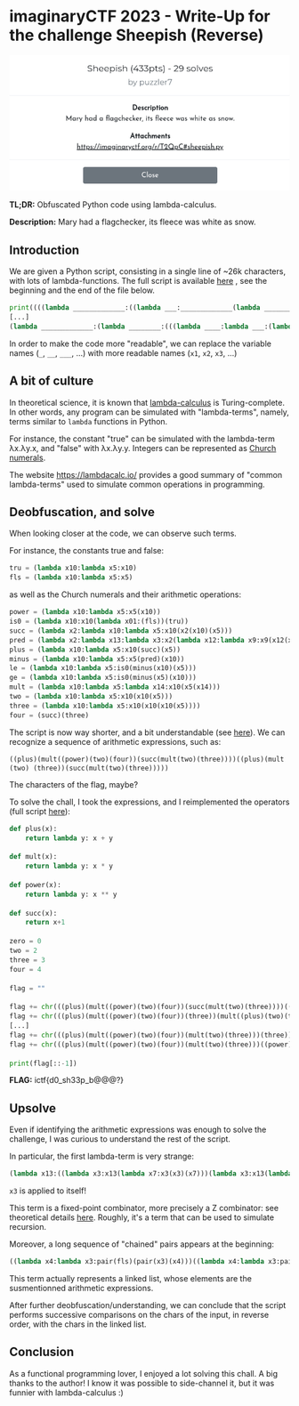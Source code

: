 # imaginaryCTF 2023 - Write-Up for the challenge Sheepish (Reverse)

![challenge](./img/chall.png)

**TL;DR:** Obfuscated Python code using lambda-calculus.

**Description:** Mary had a flagchecker, its fleece was white as snow.

## Introduction

We are given a Python script, consisting in a single line of ~26k characters, with lots of lambda-functions. The full script is available [here](./src/sheepish.py)
, see the beginning and the end of the file below. 

```python
print((((lambda _____________:((lambda ___:_____________(lambda _______:___(___)(_______)))(lambda ___:_____________(lambda _______:___(___)(_______)))))(lambda _____________:lambda ___________:lambda ______:(lambda ____:(lambda _:_(lambda __________:lambda _____:__________))(____))(___________)(lambda _:(lambda __________:lambda _____:__________))(lambda _:(lambda __________:lambda _____:__________(_____)(lambda __________:lambda _____:_____))((lambda __________:lambda _____:(lambda __________:lambda _____:__________(_____)(lambda __________:lambda _____:_____))((lambda __________:lambda _____:(lambda __________:__________(lambda _:(lambda __________:lambda _____:_____))(lambda __________:lambda _____:__________))
[...]
(lambda _____________:(lambda ________:(((lambda ____:lambda ___:(lambda __________:lambda _____:lambda ______________:______________(__________)(_____))(lambda __________:lambda _____:_____)((lambda __________:lambda _____:lambda ______________:______________(__________)(_____))(___)(____)))(_____________(________[1:]))(((lambda _____________:((lambda ___:_____________(lambda _______:___(___)(_______)))(lambda ___:_____________(lambda _______:___(___)(_______)))))(lambda _____________:(lambda __:(((lambda __:lambda __________:lambda _____:__________(__(__________)(_____)))(_____________(__-1))) if __ else (lambda __________:lambda _____:_____)))))(________[0]))) if len(________) else ((lambda __________:lambda _____:lambda ______________:______________(__________)(_____))(lambda __________:lambda _____:__________)(lambda __________:lambda _____:__________))))))(input(">>> ").encode())))("Well done!")("Try again..."))
```

In order to make the code more "readable", we can replace the variable names (`_`, `__`, `___`, ...) with more readable names (`x1`, `x2`, `x3`, ...)

## A bit of culture

In theoretical science, it is known that [lambda-calculus](https://en.wikipedia.org/wiki/Lambda_calculus) is Turing-complete. In other words, any program can be simulated with "lambda-terms", namely, terms similar to `lambda` functions in Python.

For instance, the constant "true" can be simulated with the lambda-term λx.λy.x, and "false" with λx.λy.y. Integers can be represented as [Church numerals](https://en.wikipedia.org/wiki/Church_encoding).

The website <https://lambdacalc.io/> provides a good summary of "common lambda-terms" used to simulate common operations in programming.

## Deobfuscation, and solve

When looking closer at the code, we can observe such terms.

For instance, the constants true and false:
```python
tru = (lambda x10:lambda x5:x10)
fls = (lambda x10:lambda x5:x5)
```

as well as the Church numerals and their arithmetic operations:
```python
power = (lambda x10:lambda x5:x5(x10))
is0 = (lambda x10:x10(lambda x01:(fls))(tru))
succ = (lambda x2:lambda x10:lambda x5:x10(x2(x10)(x5)))
pred = (lambda x2:lambda x13:lambda x3:x2(lambda x12:lambda x9:x9(x12(x13)))(lambda x01:x3)(lambda x10:x10))
plus = (lambda x10:lambda x5:x10(succ)(x5))
minus = (lambda x10:lambda x5:x5(pred)(x10))
le = (lambda x10:lambda x5:is0(minus(x10)(x5)))
ge = (lambda x10:lambda x5:is0(minus(x5)(x10)))
mult = (lambda x10:lambda x5:lambda x14:x10(x5(x14)))
two = (lambda x10:lambda x5:x10(x10(x5)))
three = (lambda x10:lambda x5:x10(x10(x10(x5))))
four = (succ)(three)
```

The script is now way shorter, and a bit understandable (see [here](./src/sheepish_deobf2.py)). We can recognize a sequence of arithmetic expressions, such as:

```
((plus)(mult((power)(two)(four))(succ(mult(two)(three))))((plus)(mult (two) (three))(succ(mult(two)(three)))))
```

The characters of the flag, maybe?

To solve the chall, I took the expressions, and I reimplemented the operators (full script [here](./src/sheepish_arith.py)):

```python
def plus(x):
    return lambda y: x + y

def mult(x):
    return lambda y: x * y

def power(x):
    return lambda y: x ** y

def succ(x):
    return x+1

zero = 0
two = 2
three = 3
four = 4

flag = ""

flag += chr(((plus)(mult((power)(two)(four))(succ(mult(two)(three))))((plus)(mult (two) (three))(succ(mult(two)(three))))))
flag += chr(((plus)(mult((power)(two)(four))(three))(mult((plus)(two)(three))(three))))
[...]
flag += chr(((plus)(mult((power)(two)(four))(mult(two)(three)))(three)))
flag += chr(((plus)(mult((power)(two)(four))(mult(two)(three)))((power)(three)(two))))

print(flag[::-1])
```

**FLAG:** ictf{d0_sh33p_b@@@?}

## Upsolve

Even if identifying the arithmetic expressions was enough to solve the challenge, I was curious to understand the rest of the script.

In particular, the first lambda-term is very strange: 
```python
(lambda x13:((lambda x3:x13(lambda x7:x3(x3)(x7)))(lambda x3:x13(lambda x7:x3(x3)(x7)))))
```

`x3` is applied to itself!

This term is a fixed-point combinator, more precisely a Z combinator: see theoretical details [here](https://en.wikipedia.org/wiki/Fixed-point_combinator). Roughly, it's a term that can be used to simulate recursion.

Moreover, a long sequence of "chained" pairs appears at the beginning:
```python
((lambda x4:lambda x3:pair(fls)(pair(x3)(x4)))((lambda x4:lambda x3:pair(fls)(pair(x3)(x4)))((lambda x4:lambda x3:pair(fls)(pair(x3)(x4)))((lambda x4:lambda x3:pair(fls)(pair(x3)(x4)))((lambda x4:lambda x3:pair(fls)(pair(x3)(x4))) ((lambda x4:lambda x3:pair(fls)(pair(x3)(x4))) ((lambda x4:lambda x3:pair(fls)(pair(x3)(x4)))((lambda x4:lambda x3:pair(fls)(pair(x3)(x4)))((lambda x4:lambda x3:pair(fls)(pair(x3)(x4))) ((lambda x4:lambda x3:pair(fls)(pair(x3)(x4)))((lambda x4:lambda x3:pair(fls)(pair(x3)(x4)))((lambda x4:lambda x3:pair(fls)(pair(x3)(x4)))((lambda x4:lambda x3:pair(fls)(pair(x3)(x4)))((lambda x4:lambda x3:pair(fls)(pair(x3)(x4)))((lambda x4:lambda x3:pair(fls)(pair(x3)(x4)))((lambda x4:lambda x3:pair(fls)(pair(x3)(x4)))((lambda x4:lambda x3:pair(fls)(pair(x3)(x4)))((lambda x4:lambda x3:pair(fls)(pair(x3)(x4)))((lambda x4:lambda x3:pair(fls)(pair(x3)(x4))) ((lambda x4:lambda x3:pair(fls)(pair(x3)(x4))) (pair(tru)(tru)) [...]) [...]) [...])
```

This term actually represents a linked list, whose elements are the susmentionned arithmetic expressions.

After further deobfuscation/understanding, we can conclude that the script performs successive comparisons on the chars of the input, in reverse order, with the chars in the linked list.

## Conclusion

As a functional programming lover, I enjoyed a lot solving this chall. A big thanks to the author!
I know it was possible to side-channel it, but it was funnier with lambda-calculus :)
